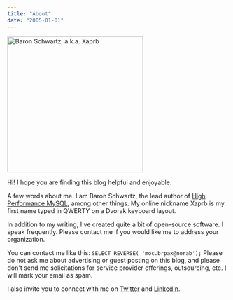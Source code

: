 ```yaml
---
title: "About"
date: "2005-01-01"
---
```


<img src="/media/2010/01/baron-square.jpg" alt="Baron Schwartz, a.k.a. Xaprb" title="Baron Schwartz, a.k.a. Xaprb" width="310" height="310" class="size-full wp-image-2715" />

Hi! I hope you are finding this blog helpful and enjoyable.

A few words about me. I am Baron Schwartz, the lead author of [High Performance MySQL][1], among other things. My online nickname Xaprb is my first name typed in QWERTY on a Dvorak keyboard layout.

In addition to my writing, I've created quite a bit of open-source software. I speak frequently. Please contact me if you would like me to address your organization.

You can contact me like this: `SELECT REVERSE( 'moc.brpax@norab');` Please do not ask me about advertising or guest posting on this blog, and please don't send me solicitations for service provider offerings, outsourcing, etc. I will mark your email as spam.

I also invite you to connect with me on [Twitter][2] and [LinkedIn][3].

<p style="clear:both">
  &nbsp;
</p>

 [1]: http://www.highperfmysql.com/
 [2]: http://twitter.com/xaprb
 [3]: http://www.linkedin.com/in/xaprb